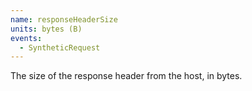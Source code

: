```yaml
---
name: responseHeaderSize
units: bytes (B)
events:
  - SyntheticRequest
---
```


The size of the response header from the host, in bytes.